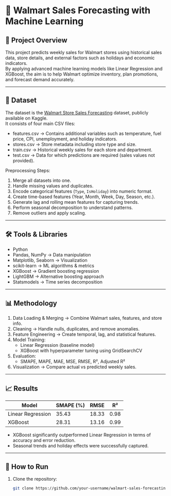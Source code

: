 # 🛒 Walmart Sales Forecasting with Machine Learning

## 📌 Project Overview
This project predicts weekly sales for Walmart stores using historical sales data, store details, and external factors such as holidays and economic indicators.  
By applying advanced machine learning models like Linear Regression and XGBoost, the aim is to help Walmart optimize inventory, plan promotions, and forecast demand accurately.

---

## 📂 Dataset
The dataset is the [Walmart Store Sales Forecasting](https://www.kaggle.com/c/walmart-recruiting-store-sales-forecasting) dataset, publicly available on Kaggle.  
It consists of four main CSV files:

- features.csv → Contains additional variables such as temperature, fuel price, CPI, unemployment, and holiday indicators.
- stores.csv → Store metadata including store type and size.
- train.csv → Historical weekly sales for each store and department.
- test.csv → Data for which predictions are required (sales values not provided).

Preprocessing Steps:
1. Merge all datasets into one.
2. Handle missing values and duplicates.
3. Encode categorical features (`Type`, `IsHoliday`) into numeric format.
4. Create time-based features (Year, Month, Week, Day, Season, etc.).
5. Generate lag and rolling mean features for capturing trends.
6. Perform seasonal decomposition to understand patterns.
7. Remove outliers and apply scaling.

---

## 🛠️ Tools & Libraries
- Python
- Pandas, NumPy → Data manipulation
- Matplotlib, Seaborn → Visualization
- scikit-learn → ML algorithms & metrics
- XGBoost → Gradient boosting regression
- LightGBM → Alternative boosting approach
- Statsmodels → Time series decomposition

---

## 📊 Methodology
1. Data Loading & Merging → Combine Walmart sales, features, and store info.
2. Cleaning → Handle nulls, duplicates, and remove anomalies.
3. Feature Engineering → Create temporal, lag, and statistical features.
4. Model Training:
   - Linear Regression (baseline model)
   - XGBoost with hyperparameter tuning using GridSearchCV
5. Evaluation:
   - SMAPE, MAPE, MAE, MSE, RMSE, R², Adjusted R²
6. Visualization → Compare actual vs predicted weekly sales.

---

## 📈 Results
| Model              | SMAPE (%) | RMSE   | R²    |
|--------------------|-----------|--------|-------|
| Linear Regression  | 35.43     | 18.33  | 0.98  |
| XGBoost            | 28.31     | 13.16  | 0.99  |

- XGBoost significantly outperformed Linear Regression in terms of accuracy and error reduction.
- Seasonal trends and holiday effects were successfully captured.

---

## 🚀 How to Run
1. Clone the repository:
   ```bash
   git clone https://github.com/your-username/walmart-sales-forecasting.git
